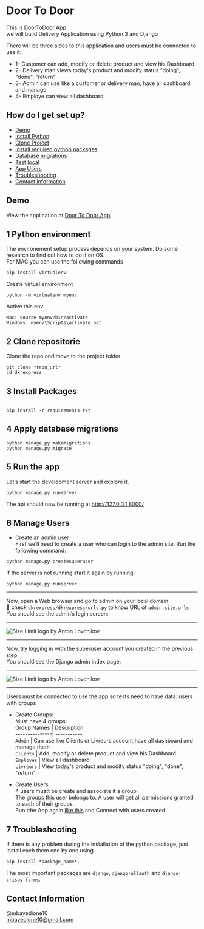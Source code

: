  #    Door To Door  

This is DoorToDoor App  
we will build Delivery Application using Python 3 and Django  

There will be three sides to this application and users must be connected to use it:  

* 1- Customer can add, modify or delete product and view his Dashboard  
* 2- Delivery man views today's product and modify status "doing", "done", "return"  
* 3- Admin can use like a customer or delivery man, have all dashboard and manage  
* 4- Employe can view all dashboard

## How do I get set up?
* [Demo](#demo)
* [Install Python](#1-Python-environment)
* [Clone Project](#2-Clone-repositorie)
* [Install required python packages](#3-Install-Packages)
* [Database migrations](#4-Apply-database-migrations)
* [Test local](#5-Run-the-app)
* [App Users](#6-Manage-Users)
* [Troubleshooting](#7-Troubleshooting)
* [Contact Information ](#Contact-Information)


## Demo
View the application at [Door To Door App](http://104.236.104.196/)

## 1 Python environment

The environement setup process depends on your system. Do some research to find out how to do it on OS.  
For MAC you can use the following commands  
```
pip install virtualenv
```

Create virtual environment
```
python -m virtualenv myenv
```
Active this env

```
Mac: source myenv/bin/activate
Windows: myenv\Scripts\activate.bat

```

## 2 Clone repositorie
Clone the repo and move to the project folder
```
git clone *repo_url*
cd dkrexpress

```

## 3 Install Packages
```

pip install -r requirements.txt

```

## 4 Apply database migrations
```
python manage.py makemigrations
python manage.py migrate
```

## 5 Run the app
Let’s start the development server and explore it.

```
python manage.py runserver

```
The api should now be running at http://127.0.0.1:8000/


## 6 Manage Users
* Create an admin user  
First we’ll need to create a user who can login to the admin site. Run the following command:  

```
python manage.py createsuperuser
```
If the server is not running start it again by running:  
```
python manage.py runserver
```
***
Now, open a Web browser and go to admin on your local domain   
🚨 check `dkrexpress/dkrexpress/urls.py` to know URL of `admin.site.urls`  
You should see the admin’s login screen: 
*** 

<img src="https://docs.djangoproject.com/en/3.2/_images/admin01.png" align="center"
     alt="Size Limit logo by Anton Lovchikov"> 
***
Now, try logging in with the superuser account you created in the previous step  
You should see the Django admin index page:  
***
 <img src="https://docs.djangoproject.com/en/3.2/_images/admin02.png" align="center"
     alt="Size Limit logo by Anton Lovchikov">  
***
Users must be connected to use the app so tests need to have data: users with groups  
* Create Groups:  
Must have 4 groups:  
Group Names | Description  
---------------| -----------  
`Admin`           | Can use like Clients or Livreurs account,have all dashboard and manage them    
`Clients`    | Add, modify or delete product and view his Dashboard                            
`Employes`  | View all dashboard                                                            
`Livreurs`  | View today's product and modify status "doing", "done", "return"   
 
* Create Users:  
4 users mustt be create and associate it a group  
The groups this user belongs to. A user will get all permissions granted to each of their groups.  
Run tthe App again [like this](#5.Run-the-app) and Connect with users created

## 7 Troubleshooting 

If there is any problem during the installation of the python package, just install each them one by one using   
```
pip install *package_name*. 
```
The most important packages are `django`, `django-allauth` and `django-crispy-forms`.

## Contact Information 
@mbayedione10  
mbayedione10@gmail.com  


